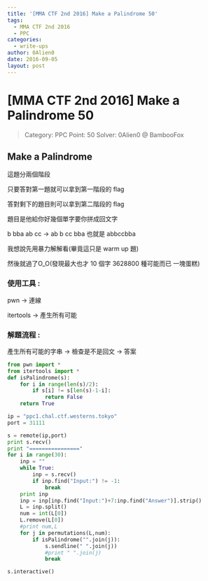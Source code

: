 ```yaml
---
title: '[MMA CTF 2nd 2016] Make a Palindrome 50'
tags:
  - MMA CTF 2nd 2016
  - PPC
categories:
  - write-ups
author: 0Alien0
date: 2016-09-05
layout: post
---
```

# [MMA CTF 2nd 2016] Make a Palindrome 50

> Category: PPC
> Point: 50
> Solver: 0Alien0 @ BambooFox

## Make a Palindrome

這題分兩個階段

只要答對第一題就可以拿到第一階段的 flag

答對剩下的題目則可以拿到第二階段的 flag

題目是他給你好幾個單字要你拼成回文字

b bba ab cc -> ab b cc bba 也就是 abbccbba

我想說先用暴力解解看(畢竟這只是 warm up 題)

然後就過了O_O(發現最大也才 10 個字 3628800 種可能而已 一塊蛋糕)

### 使用工具 :

pwn -> 連線

itertools -> 產生所有可能

### 解題流程 :

產生所有可能的字串 -> 檢查是不是回文 -> 答案

```python
from pwn import *
from itertools import *
def isPalindrome(s):
    for i in range(len(s)/2):
        if s[i] != s[len(s)-1-i]:
            return False
    return True

ip = "ppc1.chal.ctf.westerns.tokyo"
port = 31111

s = remote(ip,port)
print s.recv()
print "================"
for i in range(30):
    inp = ""
    while True:
        inp = s.recv()
        if inp.find("Input:") != -1:
            break
    print inp
    inp = inp[inp.find("Input:")+7:inp.find("Answer")].strip()
    L = inp.split()
    num = int(L[0])
    L.remove(L[0])
    #print num,L
    for j in permutations(L,num):
        if isPalindrome("".join(j)):
            s.sendline(" ".join(j))
            #print " ".join(j)
            break

s.interactive()

```